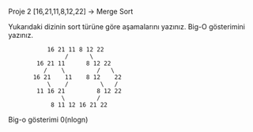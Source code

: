   Proje 2
[16,21,11,8,12,22] -> Merge Sort

Yukarıdaki dizinin sort türüne göre aşamalarını yazınız.
Big-O gösterimini yazınız. 
               
               
               16 21 11 8 12 22
                    /      \
            16 21 11      8 12 22
              /    \         /   \
           16 21    11    8 12    22
               \    /         \   /
            11 16 21         8 12 22
                   \         /
                8 11 12 16 21 22
                
Big-o gösterimi 0(nlogn) 
